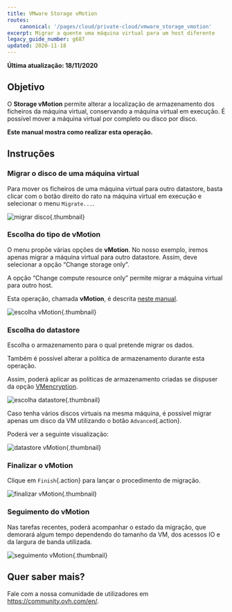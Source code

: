 ```yaml
---
title: VMware Storage vMotion
routes:
    canonical: '/pages/cloud/private-cloud/vmware_storage_vmotion'
excerpt: Migrar a quente uma máquina virtual para um host diferente
legacy_guide_number: g687
updated: 2020-11-18
---
```



**Última atualização: 18/11/2020**

## Objetivo

O **Storage vMotion** permite alterar a localização de armazenamento dos ficheiros da máquina virtual, conservando a máquina virtual em execução. É possível mover a máquina virtual por completo ou disco por disco.

**Este manual mostra como realizar esta operação.**

## Instruções

### Migrar o disco de uma máquina virtual

Para mover os ficheiros de uma máquina virtual para outro datastore, basta clicar com o botão direito do rato na máquina virtual em execução e selecionar o menu `Migrate...`.

![migrar disco](images/VmotionStorage1.png){.thumbnail}

### Escolha do tipo de vMotion

O menu propõe várias opções de **vMotion**. No nosso exemplo, iremos apenas migrar a máquina virtual para outro datastore. Assim, deve selecionar a opção “Change storage only”.

A opção “Change compute resource only” permite migrar a máquina virtual para outro host.  

Esta operação, chamada **vMotion**, é descrita [neste manual](/pages/cloud/managed-bare-metal/vmware_vmotion_new).

![escolha vMotion](images/VmotionStorage2.png){.thumbnail}

### Escolha do datastore

Escolha o armazenamento para o qual pretende migrar os dados.

Também é possível alterar a política de armazenamento durante esta operação.

Assim, poderá aplicar as políticas de armazenamento criadas se dispuser da opção [VMencryption](/pages/cloud/private-cloud/vm_encrypt).

![escolha datastore](images/VmotionStorage3.png){.thumbnail}

Caso tenha vários discos virtuais na mesma máquina, é possível migrar apenas um disco da VM utilizando o botão `Advanced`{.action}.

Poderá ver a seguinte visualização:

![datastore vMotion](images/VmotionStorage6.png){.thumbnail}

### Finalizar o vMotion

Clique em `Finish`{.action} para lançar o procedimento de migração.

![finalizar vMotion](images/VmotionStorage4.png){.thumbnail}

### Seguimento do vMotion

Nas tarefas recentes, poderá acompanhar o estado da migração, que demorará algum tempo dependendo do tamanho da VM, dos acessos IO e da largura de banda utilizada.

![seguimento vMotion](images/VmotionStorage5.png){.thumbnail}

## Quer saber mais?

Fale com a nossa comunidade de utilizadores em <https://community.ovh.com/en/>.
